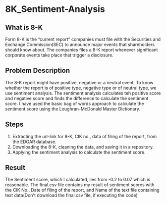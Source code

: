 # 8K_Sentiment-Analysis

## What is 8-K

 Form 8-K is the “current report” companies must file with the Securities and Exchange Commission(SEC) to announce major events that shareholders should know about. 
 The companies files a 8-K report whenever significant corporate events take place that trigger a disclosure.
 
##  Problem Description

 The 8-K report might have positive, negative or a neutral event. To know whether the report is of positive type, negative type or of neutral type, we use sentiment analysis.
 The sentiment analysis calculates teh positive score and negative score and finds the difference to calculate the sentiment score.
 I have used the basic bag of words approach to calculate the sentiment score using the Loughran-McDonald Master Dictionary.
  
## Steps
  
 1) Extracting the url-link for 8-K, CIK no., data of filing of the report, from the EDGAR database.
 2) Downloading the 8-K, cleaning the data, and saving it in a repository.
 3) Applying the sentiment analysis to calculate the sentiment score.

## Result
 The Sentiment score, which I calculated, lies from -0.2 to 0.07 which is reasonable.
 The final.csv file contains my result of sentiment scores with the CIK No., Date of filing of the report, and Name of the text file containing text data(Don't download the final.csv file, if executing the code)
 
